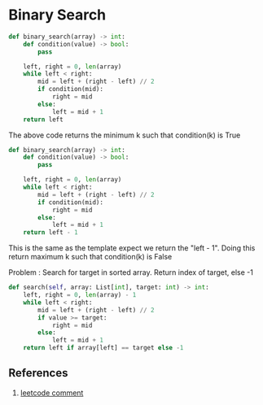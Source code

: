 # Binary Search

``` Python
def binary_search(array) -> int:
    def condition(value) -> bool:
        pass

    left, right = 0, len(array)
    while left < right:
        mid = left + (right - left) // 2
        if condition(mid):
            right = mid
        else:
            left = mid + 1
    return left
```
The above code returns the minimum k such that condition(k) is True

``` Python
def binary_search(array) -> int:
    def condition(value) -> bool:
        pass

    left, right = 0, len(array)
    while left < right:
        mid = left + (right - left) // 2
        if condition(mid):
            right = mid
        else:
            left = mid + 1
    return left - 1
```
This is the same as the template expect we return the "left - 1".
Doing this return maximum k such that condition(k) is False




Problem : Search for target in sorted array. Return index of target, else -1

``` Python
def search(self, array: List[int], target: int) -> int:
    left, right = 0, len(array) - 1
    while left < right:
        mid = left + (right - left) // 2
        if value >= target:
            right = mid
        else:
            left = mid + 1
    return left if array[left] == target else -1
```




## References
1. [leetcode comment](https://leetcode.com/problems/first-bad-version/discuss/769685/Python-Clear-explanation-Powerful-Ultimate-Binary-Search-Template.-Solved-many-problems.)